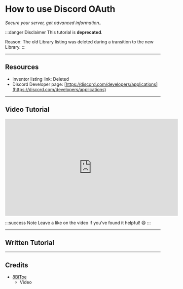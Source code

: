 # How to use Discord OAuth
*Secure your server, get advanced information..*

:::danger Disclaimer
This tutorial is **deprecated**.

Reason: The old Library listing was deleted during a transition to the new Library.
:::

***

## Resources

* Inventor listing link: Deleted
* Discord Developer page: [https://discord.com/developers/applications](https://discord.com/developers/applications)

***

## Video Tutorial

<iframe width="560" height="315" src="https://www.youtube-nocookie.com/embed/gQUeAf99m6I?si=gSnOOOUQG-X_HUqi" title="YouTube video player" frameborder="0" allow="accelerometer; autoplay; clipboard-write; encrypted-media; gyroscope; picture-in-picture; web-share" referrerpolicy="strict-origin-when-cross-origin" allowfullscreen></iframe>

:::success Note
Leave a like on the video if you've found it helpful! 😄
:::

***

## Written Tutorial



***

## Credits
- [8BiToe](https://8bitoe.carrd.co)
  - Video
